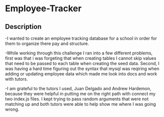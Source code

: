 # Employee-Tracker

## Description

-I wanted to create an employee tracking database for a school in order for them to organize there pay and structure.

-While working through this challenge I ran into a few different problems, first was that i was forgeting that when creating tables I cannot skip values that need to be passed to each table when creating the seed data. Second, I was having a hard time figuring out the syntax that mysql was reqiring when adding or updating employee data which made me look into docs and work with tutors.

-I am grateful to the tutors I used, Juan Delgado and Andrew Hardemon, because they were helpful in putting me on the right path with connect my two index.js files. I kept trying to pass random arguments that were not matching up and both tutors were able to help show me where I was going wrong.
